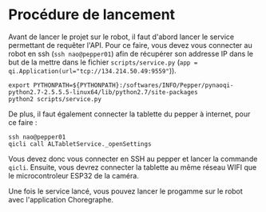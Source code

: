 # Procédure de lancement 

Avant de lancer le projet sur le robot, il faut d'abord lancer le service permettant de requêter l'API.
Pour ce faire, vous devez vous connecter au robot en ssh (```ssh nao@pepper01```) afin de récupérer son addresse IP dans le but de la mettre dans le fichier ```scripts/service.py``` (```app = qi.Application(url="tcp://134.214.50.49:9559"```)).
```
export PYTHONPATH=${PYTHONPATH}:/softwares/INFO/Pepper/pynaoqi-python2.7-2.5.5.5-linux64/lib/python2.7/site-packages
python2 scripts/service.py
```

De plus, il faut également connecter la tablette du pepper à internet, pour ce faire :
```
ssh nao@pepper01
qicli call ALTabletService._openSettings
```
Vous devez donc vous connecter en SSH au pepper et lancer la commande ```qicli```. 
Ensuite, vous devrez connecter la tablette au même réseau WIFI que le microcontroleur ESP32 de la caméra.

Une fois le service lancé, vous pouvez lancer le progamme sur le robot avec l'application Choregraphe.
